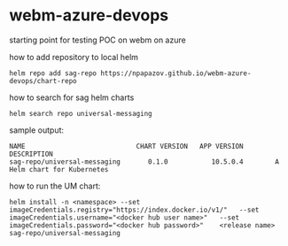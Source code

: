 # webm-azure-devops
starting point for testing POC on webm on azure

how to add repository to local helm

```
helm repo add sag-repo https://npapazov.github.io/webm-azure-devops/chart-repo
```

how to search for sag helm charts

```
helm search repo universal-messaging
```
sample output:
```
NAME                            CHART VERSION   APP VERSION     DESCRIPTION
sag-repo/universal-messaging       0.1.0           10.5.0.4        A Helm chart for Kubernetes
```



how to run the UM chart:
```
helm install -n <namespace> --set imageCredentials.registry="https://index.docker.io/v1/"   --set imageCredentials.username="<docker hub user name>"   --set imageCredentials.password="<docker hub password>"    <release name>  sag-repo/universal-messaging
```
